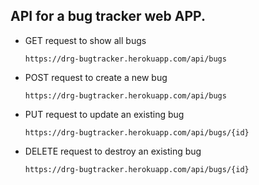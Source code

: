 ## API for a bug tracker web APP.

- GET request to show all bugs

  `https://drg-bugtracker.herokuapp.com/api/bugs`

- POST request to create a new bug

  `https://drg-bugtracker.herokuapp.com/api/bugs`

- PUT request to update an existing bug

  `https://drg-bugtracker.herokuapp.com/api/bugs/{id}`

- DELETE request to destroy an existing bug

  `https://drg-bugtracker.herokuapp.com/api/bugs/{id}`
